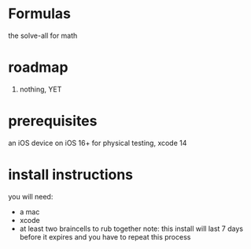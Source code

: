 # Formulas
the solve-all for math  
# roadmap 
1. nothing, YET
# prerequisites
an iOS device on iOS 16+ for physical testing, xcode 14
# install instructions  
you will need:  
- a mac  
- xcode
- at least two braincells to rub together
note: this install will last 7 days before it expires and you have to repeat this process
